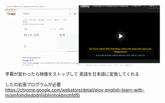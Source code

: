 ![example](https://github.com/hahacandy/udemy_unreal-engine5/blob/main/helper/trans.gif)

字幕が変わったら映像をストップして
英語を日本語に変換してくれる
   
   
   
したの拡張プログラムが必要   
https://chrome.google.com/webstore/detail/ejoy-english-learn-with-m/amfojhdiedpdnlijjbhjnhokbnohfdfb   
